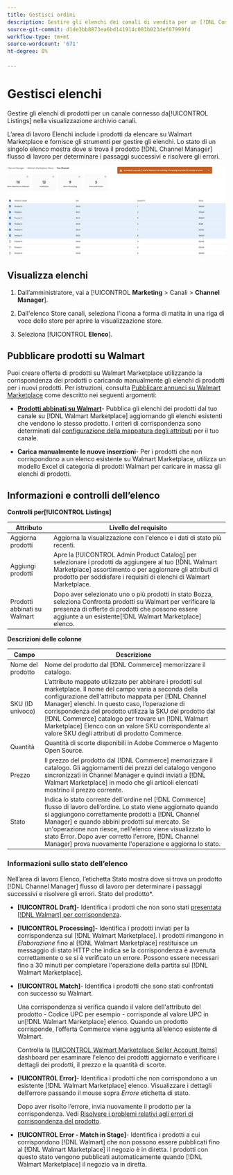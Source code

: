 ```yaml
---
title: Gestisci ordini
description: Gestire gli elenchi dei canali di vendita per un [!DNL Commerce] archiviare con Channel Manager per Adobe Commerce e Magenti Open Source.
source-git-commit: d1de3bb8873ea6bd141914c083b023def07999fd
workflow-type: tm+mt
source-wordcount: '671'
ht-degree: 0%

---
```



# Gestisci elenchi

Gestire gli elenchi di prodotti per un canale connesso da[!UICONTROL Listings] nella visualizzazione archivio canali.

L’area di lavoro Elenchi include i prodotti da elencare su Walmart Marketplace e fornisce gli strumenti per gestire gli elenchi. Lo stato di un singolo elenco mostra dove si trova il prodotto [!DNL Channel Manager] flusso di lavoro per determinare i passaggi successivi e risolvere gli errori.

![Pagina inserzioni per un canale di vendita connesso](assets/products-submit-for-matching.png)

## Visualizza elenchi

1. Dall’amministratore, vai a [!UICONTROL **Marketing** > Canali > **Channel Manager**].

1. Dall&#39;elenco Store canali, seleziona l&#39;icona a forma di matita in una riga di voce dello store per aprire la visualizzazione store.

1. Seleziona [!UICONTROL **Elenco**].


## Pubblicare prodotti su Walmart

Puoi creare offerte di prodotti su Walmart Marketplace utilizzando la corrispondenza dei prodotti o caricando manualmente gli elenchi di prodotti per i nuovi prodotti. Per istruzioni, consulta [Pubblicare annunci su Walmart Marketplace](publish-listings-to-marketplace.md) come descritto nei seguenti argomenti:

* **[Prodotti abbinati su Walmart](publish-listings-to-marketplace.md)**- Pubblica gli elenchi dei prodotti dal tuo canale su [!DNL Walmart Marketplace] aggiornando gli elenchi esistenti che vendono lo stesso prodotto. I criteri di corrispondenza sono determinati dal [configurazione della mappatura degli attributi](map-product-attributes-for-matching.md) per il tuo canale.

* **Carica manualmente le nuove inserzioni**- Per i prodotti che non corrispondono a un elenco esistente su Walmart Marketplace, utilizza un modello Excel di categoria di prodotti Walmart per caricare in massa gli elenchi di prodotti.

## Informazioni e controlli dell’elenco

**Controlli per[!UICONTROL Listings]**

| **Attributo** | **Livello del requisito** |
|---------------------------|---------------------------------------------------------------------------------------------------------------------------------------------------------------------------------------------------------------|
| Aggiorna prodotti | Aggiorna la visualizzazione con l&#39;elenco e i dati di stato più recenti. |
| Aggiungi prodotti | Apre la [!UICONTROL  Admin Product Catalog] per selezionare i prodotti da aggiungere al tuo [!DNL Walmart Marketplace] assortimento o per aggiornare gli attributi di prodotto per soddisfare i requisiti di elenchi di Walmart Marketplace. |
| Prodotti abbinati su Walmart | Dopo aver selezionato uno o più prodotti in stato Bozza, seleziona Confronta prodotti su Walmart per verificare la presenza di offerte di prodotti che possono essere aggiunte a un esistente[!DNL Walmart Marketplace] elenco. |


**Descrizioni delle colonne**

| **Campo** | **Descrizione** |
|-----------------|----------------------------------------------------------------------------------------------------------------------------------------------------------------------------------------------------------------------------------------------------------------------------------------------------------------------------------------------------------------------------------------------------------------|
| Nome del prodotto | Nome del prodotto dal [!DNL Commerce] memorizzare il catalogo. |
| SKU (ID univoco) | L’attributo mappato utilizzato per abbinare i prodotti sul marketplace. Il nome del campo varia a seconda della configurazione dell&#39;attributo mappata per [!DNL Channel Manager] elenchi. In questo caso, l’operazione di corrispondenza del prodotto utilizza la SKU del prodotto dal [!DNL Commerce] catalogo per trovare un [!DNL Walmart Marketplace]  Elenco con un valore SKU corrispondente al valore SKU degli attributi di prodotto Commerce. |
| Quantità | Quantità di scorte disponibili in Adobe Commerce o Magento Open Source. |
| Prezzo | Il prezzo del prodotto dal [!DNL Commerce] memorizzare il catalogo. Gli aggiornamenti dei prezzi del catalogo vengono sincronizzati in Channel Manager e quindi inviati a [!DNL Walmart Marketplace]  in modo che gli articoli elencati mostrino il prezzo corrente. |
| Stato | Indica lo stato corrente dell&#39;ordine nel [!DNL Commerce] flusso di lavoro dell’ordine. Lo stato viene aggiornato quando si aggiungono correttamente prodotti a [!DNL Channel Manager] e quando abbini prodotti sul mercato. Se un&#39;operazione non riesce, nell&#39;elenco viene visualizzato lo stato Error. Dopo aver corretto l&#39;errore, [!DNL Channel Manager] prova nuovamente l&#39;operazione e aggiorna lo stato. |


### Informazioni sullo stato dell’elenco

Nell’area di lavoro Elenco, l’etichetta Stato mostra dove si trova un prodotto [!DNL Channel Manager] flusso di lavoro per determinare i passaggi successivi e risolvere gli errori. Stato del prodotto*.

* **[!UICONTROL Draft]**- Identifica i prodotti che non sono stati [presentata [!DNL Walmart] per corrispondenza](publish-listings-to-marketplace.md#match-products).

* **[!UICONTROL Processing]**- Identifica i prodotti inviati per la corrispondenza sul [!DNL Walmart Marketplace]. I prodotti rimangono in *Elaborazione* fino al [!DNL Walmart Marketplace] restituisce un messaggio di stato HTTP che indica se la corrispondenza è avvenuta correttamente o se si è verificato un errore. Possono essere necessari fino a 30 minuti per completare l&#39;operazione della partita sul [!DNL Walmart Marketplace].

* **[!UICONTROL Match]**- Identifica i prodotti che sono stati confrontati con successo su Walmart.

   Una corrispondenza si verifica quando il valore dell&#39;attributo del prodotto - Codice UPC per esempio - corrisponde al valore UPC in un[!DNL Walmart Marketplace] elenco. Quando un prodotto corrisponde, l’offerta Commerce viene aggiunta all’elenco esistente di Walmart.

   Controlla la [[!UICONTROL Walmart Marketplace Seller Account Items]](https://seller.walmart.com/items-and-inventory/manage-items) dashboard per esaminare l&#39;elenco dei prodotti aggiornato e verificare i dettagli dei prodotti, il prezzo e la quantità di scorte.


* **[!UICONTROL Error]**- Identifica i prodotti che non corrispondono a un esistente [!DNL Walmart Marketplace] elenco. Visualizzare i dettagli dell’errore passando il mouse sopra *Errore* etichetta di stato.

   Dopo aver risolto l’errore, invia nuovamente il prodotto per la corrispondenza. Vedi [Risolvere i problemi relativi agli errori di corrispondenza del prodotto](https://docs.google.com/document/d/1bEbCyVLXJQQsbZvEwetJvZKWQJOKoiw5Ia1uB4Bs4uo/edit#heading=h.sz6eji8z9vzy).

* **[!UICONTROL Error - Match in Stage]**- Identifica i prodotti a cui corrispondono [!DNL Walmart] che non possono essere pubblicati fino al [!DNL Walmart Marketplace] il negozio è in diretta. I prodotti con questo stato vengono pubblicati automaticamente quando [!DNL Walmart Marketplace] il negozio va in diretta.



